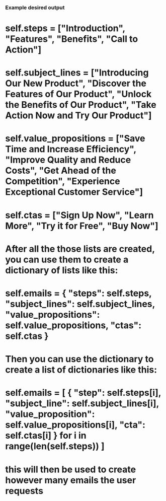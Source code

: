 ### Example desired output
# self.steps = ["Introduction", "Features", "Benefits", "Call to Action"]
# self.subject_lines = ["Introducing Our New Product", "Discover the Features of Our Product", "Unlock the Benefits of Our Product", "Take Action Now and Try Our Product"]
# self.value_propositions = ["Save Time and Increase Efficiency", "Improve Quality and Reduce Costs", "Get Ahead of the Competition", "Experience Exceptional Customer Service"]
# self.ctas = ["Sign Up Now", "Learn More", "Try it for Free", "Buy Now"]

# After all the those lists are created, you can use them to create a dictionary of lists like this:
# self.emails = { "steps": self.steps, "subject_lines": self.subject_lines, "value_propositions": self.value_propositions, "ctas": self.ctas }

# Then you can use the dictionary to create a list of dictionaries like this:
# self.emails = [ { "step": self.steps[i], "subject_line": self.subject_lines[i], "value_proposition": self.value_propositions[i], "cta": self.ctas[i] } for i in range(len(self.steps)) ]

# this will then be used to create however many emails the user requests